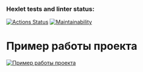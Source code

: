 ### Hexlet tests and linter status:

[![Actions Status](https://github.com/bumerboy86/frontend-project-44/workflows/hexlet-check/badge.svg)](https://github.com/bumerboy86/frontend-project-44/actions)
[![Maintainability](https://api.codeclimate.com/v1/badges/4a6f7f7ce6b2d4fdc4e3/maintainability)](https://codeclimate.com/github/bumerboy86/frontend-project-44/maintainability)

# Пример работы проекта

[![Пример работы проекта](https://asciinema.org/a/LDq7bMnlOxpCuCvJjO3TgY4MG.svg)](https://asciinema.org/a/LDq7bMnlOxpCuCvJjO3TgY4MG)
